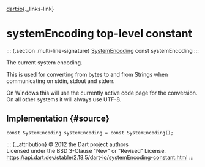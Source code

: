 [dart:io](../dart-io/dart-io-library){._links-link}

systemEncoding top-level constant
=================================

::: {.section .multi-line-signature}
[SystemEncoding](systemencoding-class) const systemEncoding
:::

The current system encoding.

This is used for converting from bytes to and from Strings when
communicating on stdin, stdout and stderr.

On Windows this will use the currently active code page for the
conversion. On all other systems it will always use UTF-8.

Implementation {#source}
--------------

``` {.language-dart data-language="dart"}
const SystemEncoding systemEncoding = const SystemEncoding();
```

::: {._attribution}
© 2012 the Dart project authors\
Licensed under the BSD 3-Clause \"New\" or \"Revised\" License.\
<https://api.dart.dev/stable/2.18.5/dart-io/systemEncoding-constant.html>
:::

